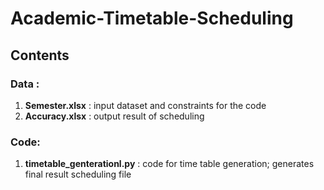 # Academic-Timetable-Scheduling
## Contents
### Data :
1. **Semester.xlsx** : input dataset and constraints for the code
2. **Accuracy.xlsx** : output result of scheduling
### Code:
1. **timetable_genterationl.py** : code for time table generation; generates final result scheduling file
